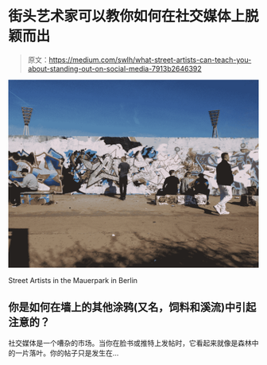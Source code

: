 # 街头艺术家可以教你如何在社交媒体上脱颖而出

> 原文：<https://medium.com/swlh/what-street-artists-can-teach-you-about-standing-out-on-social-media-7913b2646392>

![](img/c35831e52f42b3329a538a8545e4d3ad.png)

Street Artists in the Mauerpark in Berlin

## 你是如何在墙上的其他涂鸦(又名，饲料和溪流)中引起注意的？

社交媒体是一个嘈杂的市场。当你在脸书或推特上发帖时，它看起来就像是森林中的一片落叶。你的帖子只是发生在…
